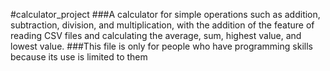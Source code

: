#calculator_project
###A calculator for simple operations such as addition, subtraction, division, and multiplication, with the addition of the feature of reading CSV files and calculating the average, sum, highest value, and lowest value.
###This file is only for people who have programming skills because its use is limited to them
